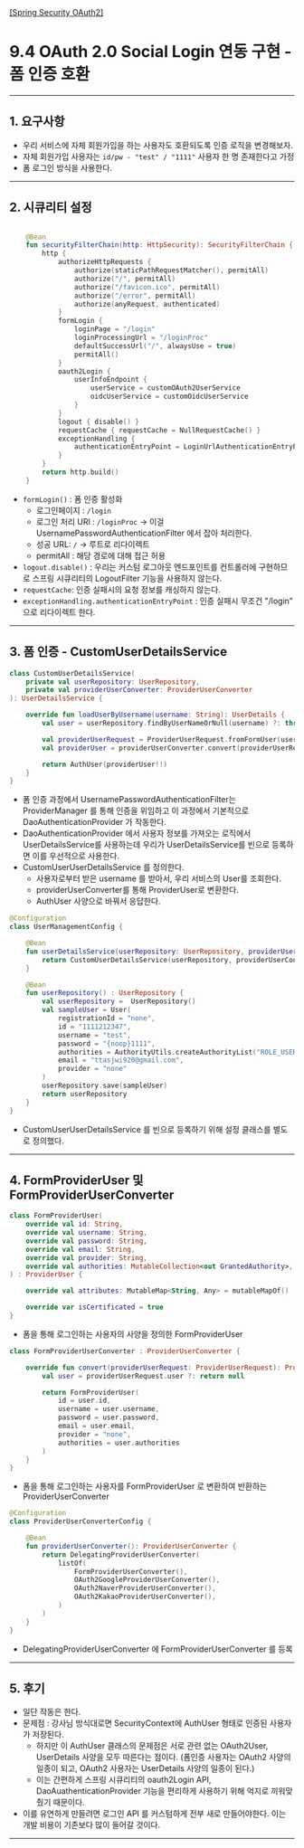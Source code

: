 <nav>
    <a href="../.." target="_blank">[Spring Security OAuth2]</a>
</nav>

# 9.4 OAuth 2.0 Social Login 연동 구현 - 폼 인증 호환

---

## 1. 요구사항
- 우리 서비스에 자체 회원가입을 하는 사용자도 호환되도록 인증 로직을 변경해보자.
- 자체 회원가입 사용자는 `id/pw - "test" / "1111"` 사용자 한 명 존재한다고 가정
- 폼 로그인 방식을 사용한다.

---

## 2. 시큐리티 설정
```kotlin

    @Bean
    fun securityFilterChain(http: HttpSecurity): SecurityFilterChain {
        http {
            authorizeHttpRequests {
                authorize(staticPathRequestMatcher(), permitAll)
                authorize("/", permitAll)
                authorize("/favicon.ico", permitAll)
                authorize("/error", permitAll)
                authorize(anyRequest, authenticated)
            }
            formLogin {
                loginPage = "/login"
                loginProcessingUrl = "/loginProc"
                defaultSuccessUrl("/", alwaysUse = true)
                permitAll()
            }
            oauth2Login {
                userInfoEndpoint {
                    userService = customOAuth2UserService
                    oidcUserService = customOidcUserService
                }
            }
            logout { disable() }
            requestCache { requestCache = NullRequestCache() }
            exceptionHandling {
                authenticationEntryPoint = LoginUrlAuthenticationEntryPoint("/login")
            }
        }
        return http.build()
    }
```
- `formLogin()` : 폼 인증 활성화
  - 로그인페이지 : `/login`
  - 로그인 처리 URl : `/loginProc` -> 이걸 UsernamePasswordAuthenticationFilter 에서 잡아 처리한다.
  - 성공 URL: `/` -> 루트로 리다이렉트
  - permitAll : 해당 경로에 대해 접근 허용
- `logout.disable()` : 우리는 커스텀 로그아웃 엔드포인트를 컨트롤러에 구현하므로 스프링 시큐리티의 LogoutFilter 기능을 사용하지 않는다.
- `requestCache`: 인증 실패시의 요청 정보를 캐싱하지 않는다.
- `exceptionHandling.authenticationEntryPoint` : 인증 실패시 무조건 "/login" 으로 리다이렉트 한다.

---

## 3. 폼 인증 - CustomUserDetailsService
```kotlin
class CustomUserDetailsService(
    private val userRepository: UserRepository,
    private val providerUserConverter: ProviderUserConverter
): UserDetailsService {

    override fun loadUserByUsername(username: String): UserDetails {
        val user = userRepository.findByUserNameOrNull(username) ?: throw UsernameNotFoundException("일치하는 회원 찾을 수 없음 ")

        val providerUserRequest = ProviderUserRequest.fromFormUser(user)
        val providerUser = providerUserConverter.convert(providerUserRequest)

        return AuthUser(providerUser!!)
    }
}
```
- 폼 인증 과정에서 UsernamePasswordAuthenticationFilter는 ProviderManager 를 통해 인증을 위임하고
  이 과정에서 기본적으로 DaoAuthenticationProvider 가 작동한다.
- DaoAuthenticationProvider 에서 사용자 정보를 가져오는 로직에서 UserDetailsService를 사용하는데 우리가 UserDetailsService를
  빈으로 등록하면 이를 우선적으로 사용한다.
- CustomUserUserDetailsService 를 정의한다.
  - 사용자로부터 받은 username 를 받아서, 우리 서비스의 User를 조회한다.
  - providerUserConverter를 통해 ProviderUser로 변환한다.
  - AuthUser 사양으로 바꿔서 응답한다.

```kotlin
@Configuration
class UserManagementConfig {

    @Bean
    fun userDetailsService(userRepository: UserRepository, providerUserConverter: ProviderUserConverter): UserDetailsService {
        return CustomUserDetailsService(userRepository, providerUserConverter)
    }

    @Bean
    fun userRepository() : UserRepository {
        val userRepository =  UserRepository()
        val sampleUser = User(
            registrationId = "none",
            id = "1111212347",
            username = "test",
            password = "{noop}1111",
            authorities = AuthorityUtils.createAuthorityList("ROLE_USER"),
            email = "ttasjwi920@gmail.com",
            provider = "none"
        )
        userRepository.save(sampleUser)
        return userRepository
    }
}
```
- CustomUserUserDetailsService 를 빈으로 등록하기 위해 설정 클래스를 별도로 정의했다.

---

## 4. FormProviderUser 및 FormProviderUserConverter
```kotlin
class FormProviderUser(
    override val id: String,
    override val username: String,
    override val password: String,
    override val email: String,
    override val provider: String,
    override val authorities: MutableCollection<out GrantedAuthority>,
) : ProviderUser {

    override val attributes: MutableMap<String, Any> = mutableMapOf()

    override var isCertificated = true
}
```
- 폼을 통해 로그인하는 사용자의 사양을 정의한 FormProviderUser

```kotlin
class FormProviderUserConverter : ProviderUserConverter {

    override fun convert(providerUserRequest: ProviderUserRequest): ProviderUser? {
        val user = providerUserRequest.user ?: return null

        return FormProviderUser(
            id = user.id,
            username = user.username,
            password = user.password,
            email = user.email,
            provider = "none",
            authorities = user.authorities
        )
    }
}
```
- 폼을 통해 로그인하는 사용자를 FormProviderUser 로 변환하여 반환하는 ProviderUserConverter

```kotlin
@Configuration
class ProviderUserConverterConfig {

    @Bean
    fun providerUserConverter(): ProviderUserConverter {
        return DelegatingProviderUserConverter(
            listOf(
                FormProviderUserConverter(),
                OAuth2GoogleProviderUserConverter(),
                OAuth2NaverProviderUserConverter(),
                OAuth2KakaoProviderUserConverter(),
            )
        )
    }
}
```
- DelegatingProviderUserConverter 에 FormProviderUserConverter 를 등록

---

## 5. 후기
- 일단 작동은 한다.
- 문제점 : 강사님 방식대로면 SecurityContext에 AuthUser 형태로 인증된 사용자가 저장된다.
  - 하지만 이 AuthUser 클래스의 문제점은 서로 관련 없는 OAuth2User, UserDetails 사양을 모두 따른다는 점이다. (폼인증 사용자는 OAuth2 사양의 일종이 되고, OAuth2 사용자는 UserDetails 사양의 일종이 된다.)
  - 이는 간편하게 스프링 시큐리티의 oauth2Login API, DaoAuathenticationProvider 기능을 편리하게 사용하기 위해 억지로 끼워맞췄기 때문이다.
- 이를 유연하게 만들려면 로그인 API 를 커스텀하게 전부 새로 만들어야한다. 이는 개발 비용이 기존보다 많이 들어갈 것이다.

---
